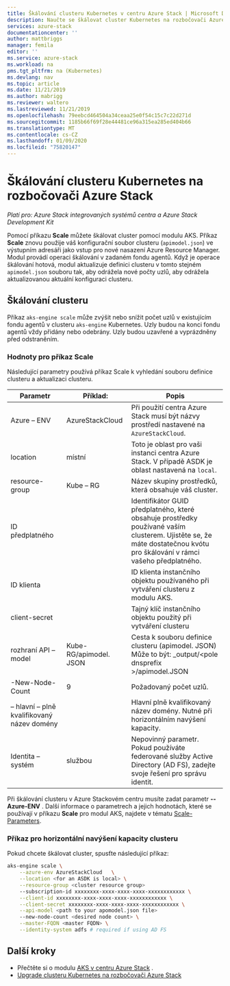 ```yaml
---
title: Škálování clusteru Kubernetes v centru Azure Stack | Microsoft Docs
description: Naučte se škálovat cluster Kubernetes na rozbočovači Azure Stack.
services: azure-stack
documentationcenter: ''
author: mattbriggs
manager: femila
editor: ''
ms.service: azure-stack
ms.workload: na
pms.tgt_pltfrm: na (Kubernetes)
ms.devlang: nav
ms.topic: article
ms.date: 11/21/2019
ms.author: mabrigg
ms.reviewer: waltero
ms.lastreviewed: 11/21/2019
ms.openlocfilehash: 79eebcd464504a34ceaa25e0f54c15c7c22d271d
ms.sourcegitcommit: 1185b66f69f28e44481ce96a315ea285ed404b66
ms.translationtype: MT
ms.contentlocale: cs-CZ
ms.lasthandoff: 01/09/2020
ms.locfileid: "75820147"
---
```

# <a name="scale-a-kubernetes-cluster-on-azure-stack-hub"></a>Škálování clusteru Kubernetes na rozbočovači Azure Stack

*Platí pro: Azure Stack integrovaných systémů centra a Azure Stack Development Kit*

Pomocí příkazu **Scale** můžete škálovat cluster pomocí modulu AKS. Příkaz **Scale** znovu použije váš konfigurační soubor clusteru (`apimodel.json`) ve výstupním adresáři jako vstup pro nové nasazení Azure Resource Manager. Modul provádí operaci škálování v zadaném fondu agentů. Když je operace škálování hotová, modul aktualizuje definici clusteru v tomto stejném `apimodel.json` souboru tak, aby odrážela nové počty uzlů, aby odrážela aktualizovanou aktuální konfiguraci clusteru.

## <a name="scale-a-cluster"></a>Škálování clusteru

Příkaz `aks-engine scale` může zvýšit nebo snížit počet uzlů v existujícím fondu agentů v clusteru `aks-engine` Kubernetes. Uzly budou na konci fondu agentů vždy přidány nebo odebrány. Uzly budou uzavřené a vyprázdněny před odstraněním.

### <a name="values-for-the-scale-command"></a>Hodnoty pro příkaz Scale

Následující parametry používá příkaz Scale k vyhledání souboru definice clusteru a aktualizaci clusteru.

| Parametr | Příklad: | Popis |
| --- | --- | --- | 
| Azure – ENV | AzureStackCloud | Při použití centra Azure Stack musí být názvy prostředí nastavené na `AzureStackCloud`. | 
| location | místní | Toto je oblast pro vaši instanci centra Azure Stack. V případě ASDK je oblast nastavená na `local`.  | 
| resource-group | Kube – RG | Název skupiny prostředků, která obsahuje váš cluster. | 
| ID předplatného |  | Identifikátor GUID předplatného, které obsahuje prostředky používané vaším clusterem. Ujistěte se, že máte dostatečnou kvótu pro škálování v rámci vašeho předplatného. | 
| ID klienta |  | ID klienta instančního objektu používaného při vytváření clusteru z modulu AKS. | 
| client-secret |  | Tajný klíč instančního objektu použitý při vytváření clusteru | 
| rozhraní API – model | Kube-RG/apimodel. JSON | Cesta k souboru definice clusteru (apimodel. JSON) Může to být: _output/\<pole dnsprefix >/apimodel.JSON | 
| -New-Node-Count | 9 | Požadovaný počet uzlů. | 
| – hlavní – plně kvalifikovaný název domény |  | Hlavní plně kvalifikovaný název domény. Nutné při horizontálním navýšení kapacity. |
| Identita – systém | službou | Nepovinný parametr. Pokud používáte federované služby Active Directory (AD FS), zadejte svoje řešení pro správu identit. |

Při škálování clusteru v Azure Stackovém centru musíte zadat parametr **--Azure-ENV** . Další informace o parametrech a jejich hodnotách, které se používají v příkazu **Scale** pro modul AKS, najdete v tématu [Scale-Parameters](https://github.com/Azure/aks-engine/blob/master/docs/topics/scale.md#parameters).

### <a name="command-to-scale-your-cluster"></a>Příkaz pro horizontální navýšení kapacity clusteru

Pokud chcete škálovat cluster, spusťte následující příkaz:

```bash
aks-engine scale \
    --azure-env AzureStackCloud   \
    --location <for an ASDK is local> \
    --resource-group <cluster resource group>
    --subscription-id xxxxxxxx-xxxx-xxxx-xxxx-xxxxxxxxxxxx \
    --client-id xxxxxxxx-xxxx-xxxx-xxxx-xxxxxxxxxxxx \
    --client-secret xxxxxxxx-xxxx-xxxx-xxxx-xxxxxxxxxxxx \
    --api-model <path to your apomodel.json file>
    --new-node-count <desired node count> \
    --master-FQDN <master FQDN> \
    --identity-system adfs # required if using AD FS
```

## <a name="next-steps"></a>Další kroky

- Přečtěte si o modulu [AKS v centru Azure Stack](azure-stack-kubernetes-aks-engine-overview.md) .
- [Upgrade clusteru Kubernetes na rozbočovači Azure Stack](azure-stack-kubernetes-aks-engine-upgrade.md)